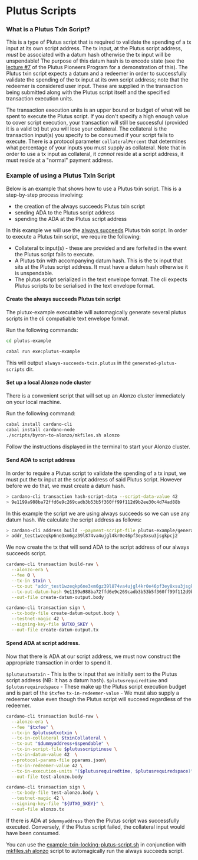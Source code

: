 # Plutus Scripts

### What is a Plutus TxIn Script?

This is a type of Plutus script that is required to validate the spending of a tx input at its own script address. The tx input, at the Plutus script address, *must* be associated with a datum hash otherwise the tx input will be unspendable! The purpose of this datum hash is to encode state (see the [lecture #7](https://youtu.be/oJupInqvJUI) of the Plutus Pioneers Program for a demonstration of this). The Plutus txin script expects a datum and a redeemer in order to successfully validate the spending of the tx input at its own script address; note that the redeemer is considered user input. These are supplied in the transaction being submitted along with the Plutus script itself and the specified transaction execution units.

The transaction execution units is an upper bound or budget of what will be spent to execute the Plutus script. If you don't specify a high enough value to cover script execution, your transaction will still be successful (provided it is a valid tx) but you will lose your collateral. The collateral is the transaction input(s) you specify to be consumed if your script fails to execute. There is a protocol parameter `collateralPercent` that determines what percentage of your inputs you must supply as collateral. Note that in order to use a tx input as collateral, it *cannot* reside at a script address, it must reside at a "normal" payment address.

### Example of using a Plutus TxIn Script

Below is an example that shows how to use a Plutus txin script. This is a step-by-step
process involving:

+ the creation of the always succeeds Plutus txin script
+ sending ADA to the Plutus script address
+ spending the ADA at the Plutus script address

In this example we will use the [always succeeds](../../../plutus-example/plutus-example/src/Cardano/PlutusExample/AlwaysSucceeds.hs) Plutus txin script. In order to execute a Plutus txin script, we require the following:

- Collateral tx input(s) - these are provided and are forfeited in the event the Plutus script fails to execute.
- A Plutus txin with accompanying datum hash. This is the tx input that sits at the Plutus script address. It must have a datum hash otherwise it is unspendable.
- The plutus script serialized in the text envelope format. The cli expects Plutus scripts to be serialised in the text envelope format.

#### Create the always succeeds Plutus txin script

The plutux-example executable will automagically generate several plutus scripts in the cli compatiable text envelope format.

Run the following commands:

```bash
cd plutus-example

cabal run exe:plutus-example
```

This will output `always-succeeds-txin.plutus` in the `generated-plutus-scripts` dir.

#### Set up a local Alonzo node cluster

There is a convenient script that will set up an Alonzo cluster immediately on your local machine.

Run the following command:

```bash
cabal install cardano-cli
cabal install cardano-node
./scripts/byron-to-alonzo/mkfiles.sh alonzo
```

Follow the instructions displayed in the terminal to start your Alonzo cluster.

#### Send ADA to script address

In order to require a Plutus script to validate the spending of a tx input, we must put the tx input at the script address of said Plutus script. However before we do that, we must create a datum hash.

```bash
> cardano-cli transaction hash-script-data --script-data-value 42
> 9e1199a988ba72ffd6e9c269cadb3b53b5f360ff99f112d9b2ee30c4d74ad88b
```
In this example the script we are using always succeeds so we can use any datum hash. We calculate the script address as follows:

```bash
> cardano-cli address build --payment-script-file plutus-example/generated-plutus-scripts/always-succeeds-txin.plutus  --testnet-magic 42
> addr_test1wzeqkp6ne3xm6gz39l874va4ujgl4kr0e46pf3ey8xsu3jsgkpcj2
```

We now create the tx that will send ADA to the script address of our always succeeds script.

```bash
cardano-cli transaction build-raw \
  --alonzo-era \
  --fee 0 \
  --tx-in $txin \
  --tx-out "addr_test1wzeqkp6ne3xm6gz39l874va4ujgl4kr0e46pf3ey8xsu3jsgkpcj2+$lovelace" \
  --tx-out-datum-hash 9e1199a988ba72ffd6e9c269cadb3b53b5f360ff99f112d9b2ee30c4d74ad88b \
  --out-file create-datum-output.body

cardano-cli transaction sign \
  --tx-body-file create-datum-output.body \
  --testnet-magic 42 \
  --signing-key-file $UTXO_SKEY \
  --out-file create-datum-output.tx
```

#### Spend ADA at script address.

Now that there is ADA at our script address, we must now construct the appropriate transaction in order to spend it.

`$plutusutxotxin` - This is the tx input that we initially sent to the Plutus script address (NB: It has a datum hash).
`$plutusrequiredtime` and `$plutusrequiredspace` - These make up the Plutus script execution budget and is part of the `$txfee`
`tx-in-redeemer-value` - We must also supply a redeemer value even though the Plutus script will succeed regardless of the redeemer.

```bash
cardano-cli transaction build-raw \
  --alonzo-era \
  --fee "$txfee" \
  --tx-in $plutusutxotxin \
  --tx-in-collateral $txinCollateral \
  --tx-out "$dummyaddress+$spendable" \
  --tx-in-script-file $plutusscriptinuse \
  --tx-in-datum-value 42  \
  --protocol-params-file pparams.json\
  --tx-in-redeemer-value 42 \
  --tx-in-execution-units "($plutusrequiredtime, $plutusrequiredspace)" \
  --out-file test-alonzo.body

cardano-cli transaction sign \
  --tx-body-file test-alonzo.body \
  --testnet-magic 42 \
  --signing-key-file "${UTXO_SKEY}" \
  --out-file alonzo.tx
```

If there is ADA at `$dummyaddress` then the Plutus script was successfully executed. Conversely, if the Plutus script failed, the collateral input would have been consumed.

You can use the [example-txin-locking-plutus-script.sh](../../../scripts/plutus/example-txin-locking-plutus-script.sh) in conjunction with [mkfiles.sh alonzo](../../../scripts/byron-to-alonzo/mkfiles.sh) script to automagically run the always succeeds script.
